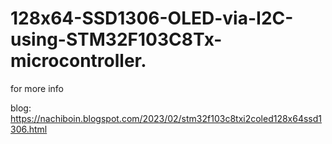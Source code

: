 # 128x64-SSD1306-OLED-via-I2C-using-STM32F103C8Tx-microcontroller.

for more info

blog: https://nachiboin.blogspot.com/2023/02/stm32f103c8txi2coled128x64ssd1306.html
